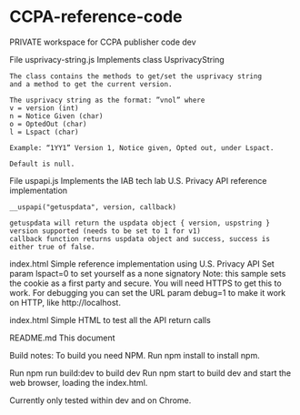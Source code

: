 # CCPA-reference-code
PRIVATE workspace for CCPA publisher code dev

File usprivacy-string.js
    Implements class UsprivacyString

    The class contains the methods to get/set the usprivacy string 
    and a method to get the current version.
    
    The usprivacy string as the format: ”vnol” where
    v = version (int)
    n = Notice Given (char)
    o = OptedOut (char)
    l = Lspact (char)
    
    Example: “1YY1” Version 1, Notice given, Opted out, under Lspact.
    
    Default is null.

File uspapi.js
    Implements the IAB tech lab U.S. Privacy API reference implementation

    __uspapi("getuspdata", version, callback)

    getuspdata will return the uspdata object { version, uspstring }
    version supported (needs to be set to 1 for v1)
    callback function returns uspdata object and success, success is either true of false.

index.html
    Simple reference implementation using U.S. Privacy API
    Set param lspact=0 to set yourself as a none signatory
    Note: this sample sets the cookie as a first party and secure. You will need HTTPS to get this to work. For debugging you can set the URL param debug=1 to make it work on HTTP, like http://localhost.

index.html
    Simple HTML to test all the API return calls

README.md
    This document

Build notes:
To build you need NPM. 
Run npm install to install npm. 

Run npm run build:dev to build dev 
Run npm start to build dev and start the web browser, loading the index.html.

Currently only tested within dev and on Chrome.